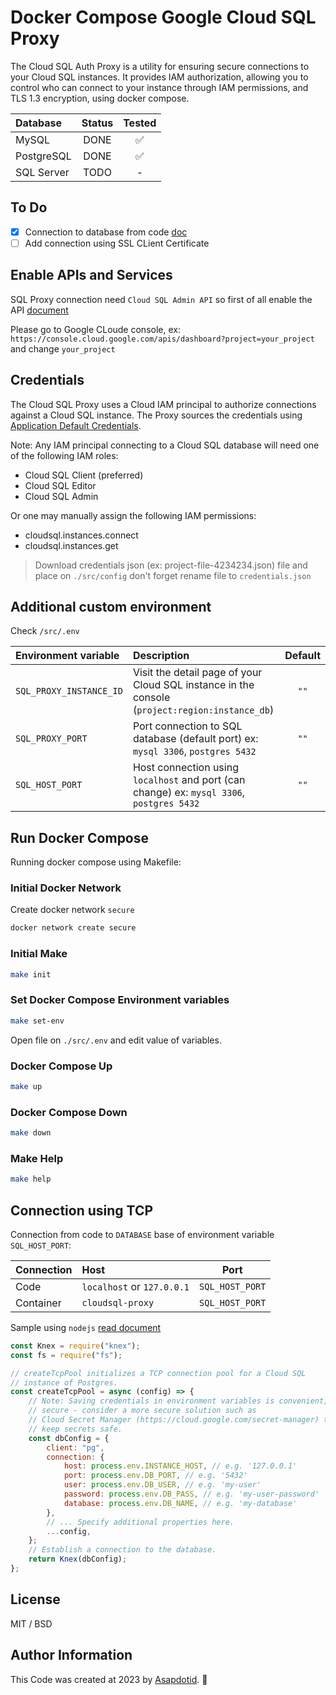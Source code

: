 # Docker Compose Google Cloud SQL Proxy

The Cloud SQL Auth Proxy is a utility for ensuring secure connections to your Cloud SQL instances. It provides IAM authorization, allowing you to control who can connect to your instance through IAM permissions, and TLS 1.3 encryption, using docker compose.

| Database   | Status | Tested |
| :--------- | :----: | :----: |
| MySQL      |  DONE  |   ✅   |
| PostgreSQL |  DONE  |   ✅   |
| SQL Server |  TODO  |   -    |

## To Do

-   [x] Connection to database from code [doc](https://github.com/asapdotid/dcc-cloud-sql-proxy#connection)
-   [ ] Add connection using SSL CLient Certificate

## Enable APIs and Services

SQL Proxy connection need `Cloud SQL Admin API` so first of all enable the API [document](https://cloud.google.com/sql/docs/introduction)

Please go to Google CLoude console, ex: `https://console.cloud.google.com/apis/dashboard?project=your_project` and change `your_project`

## Credentials

The Cloud SQL Proxy uses a Cloud IAM principal to authorize connections against a Cloud SQL instance. The Proxy sources the credentials using [Application Default Credentials](https://cloud.google.com/docs/authentication/production).

Note: Any IAM principal connecting to a Cloud SQL database will need one of the following IAM roles:

-   Cloud SQL Client (preferred)
-   Cloud SQL Editor
-   Cloud SQL Admin

Or one may manually assign the following IAM permissions:

-   cloudsql.instances.connect
-   cloudsql.instances.get

> Download credentials json (ex: project-file-4234234.json) file and place on `./src/config` don't forget rename file to `credentials.json`

## Additional custom environment

Check `/src/.env`

| Environment variable    | Description                                                                                    | Default |
| :---------------------- | :--------------------------------------------------------------------------------------------- | :-----: |
| `SQL_PROXY_INSTANCE_ID` | Visit the detail page of your Cloud SQL instance in the console (`project:region:instance_db`) |  `""`   |
| `SQL_PROXY_PORT`        | Port connection to SQL database (default port) ex: `mysql 3306`, `postgres 5432`               |  `""`   |
| `SQL_HOST_PORT`         | Host connection using `localhost` and port (can change) ex: `mysql 3306`, `postgres 5432`      |  `""`   |

## Run Docker Compose

Running docker compose using Makefile:

### Initial Docker Network

Create docker network `secure`

```bash
docker network create secure
```

### Initial Make

```bash
make init
```

### Set Docker Compose Environment variables

```bash
make set-env
```

Open file on `./src/.env` and edit value of variables.

### Docker Compose Up

```bash
make up
```

### Docker Compose Down

```bash
make down
```

### Make Help

```bash
make help
```

## Connection using TCP

Connection from code to `DATABASE` base of environment variable `SQL_HOST_PORT`:

| Connection | Host                       |      Port       |
| :--------- | :------------------------- | :-------------: |
| Code       | `localhost` or `127.0.0.1` | `SQL_HOST_PORT` |
| Container  | `cloudsql-proxy`           | `SQL_HOST_PORT` |

Sample using `nodejs` [read document](https://cloud.google.com/sql/docs/postgres/connect-auth-proxy#expandable-1)

```javascript
const Knex = require("knex");
const fs = require("fs");

// createTcpPool initializes a TCP connection pool for a Cloud SQL
// instance of Postgres.
const createTcpPool = async (config) => {
    // Note: Saving credentials in environment variables is convenient, but not
    // secure - consider a more secure solution such as
    // Cloud Secret Manager (https://cloud.google.com/secret-manager) to help
    // keep secrets safe.
    const dbConfig = {
        client: "pg",
        connection: {
            host: process.env.INSTANCE_HOST, // e.g. '127.0.0.1'
            port: process.env.DB_PORT, // e.g. '5432'
            user: process.env.DB_USER, // e.g. 'my-user'
            password: process.env.DB_PASS, // e.g. 'my-user-password'
            database: process.env.DB_NAME, // e.g. 'my-database'
        },
        // ... Specify additional properties here.
        ...config,
    };
    // Establish a connection to the database.
    return Knex(dbConfig);
};
```

## License

MIT / BSD

## Author Information

This Code was created at 2023 by [Asapdotid](https://github.com/asapdotid). 🚀
